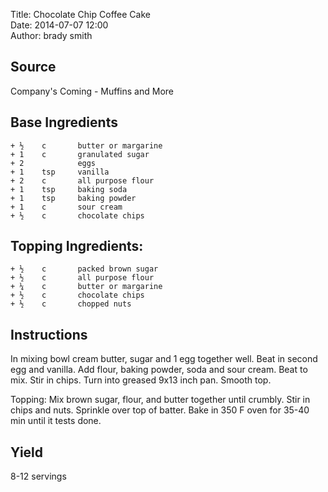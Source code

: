 Title: Chocolate Chip Coffee Cake  
Date: 2014-07-07 12:00  
Author: brady smith  


## Source
Company\'s Coming - Muffins and More


## Base Ingredients
~~~~
+ ½    c       butter or margarine
+ 1    c       granulated sugar
+ 2            eggs
+ 1    tsp     vanilla
+ 2    c       all purpose flour
+ 1    tsp     baking soda
+ 1    tsp     baking powder
+ 1    c       sour cream
+ ½    c       chocolate chips
~~~~


## Topping Ingredients:
~~~~
+ ½    c       packed brown sugar
+ ½    c       all purpose flour
+ ¼    c       butter or margarine
+ ½    c       chocolate chips
+ ½    c       chopped nuts
~~~~


## Instructions
In mixing bowl cream butter, sugar and 1 egg together well. Beat in second egg and vanilla. Add flour, baking powder, soda and sour cream. Beat to mix. Stir in chips. Turn into greased 9x13 inch pan. Smooth top. 

Topping:
Mix brown sugar, flour, and butter together until crumbly. Stir in chips and nuts. Sprinkle over top of batter. Bake in 350 F oven for 35-40 min until it tests done.


## Yield
8-12 servings
